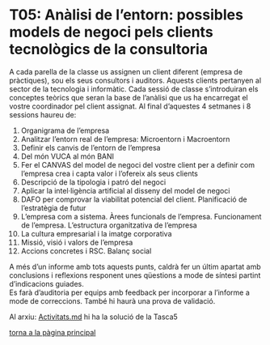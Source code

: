 # T05: Anàlisi de l’entorn: possibles models de negoci pels clients tecnològics de la consultoria

A cada parella de la classe us assignen un client diferent (empresa de pràctiques), sou els seus consultors i auditors. Aquests clients pertanyen al sector de la tecnologia i informàtic. Cada sessió de classe s’introduiran els conceptes teòrics que seran la base de l’anàlisi que us ha encarregat el vostre coordinador pel client assignat. Al final d’aquestes 4 setmanes i 8 sessions haureu de:

1. Organigrama de l’empresa  
2. Analitzar l’entorn real de l’empresa: Microentorn i Macroentorn  
3. Definir els canvis de l’entorn de l’empresa  
4. Del món VUCA al món BANI  
5. Fer el CANVAS del model de negoci del vostre client per a definir com l’empresa crea i capta valor i l’ofereix als seus clients  
6. Descripció de la tipologia i patró del negoci  
7. Aplicar la intel·ligència artificial al disseny del model de negoci  
8. DAFO per comprovar la viabilitat potencial del client. Planificació de l’estratègia de futur  
9. L’empresa com a sistema. Àrees funcionals de l’empresa. Funcionament de l’empresa. L’estructura organitzativa de l’empresa  
10. La cultura empresarial i la imatge corporativa  
11. Missió, visió i valors de l’empresa  
12. Accions concretes i RSC. Balanç social  

A més d’un informe amb tots aquests punts, caldrà fer un últim apartat amb conclusions i reflexions responent unes qüestions a mode de síntesi partint d’indicacions guiades.  
Es farà d’auditoria per equips amb feedback per incorporar a l’informe a mode de correccions. També hi haurà una prova de validació.

Al arxiu: [Activitats.md](Activitats.md) hi ha la solució de la Tasca5

[torna a la pàgina principal](../README.md)
